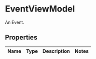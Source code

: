 

# EventViewModel

An Event.
## Properties

Name | Type | Description | Notes
------------ | ------------- | ------------- | -------------



